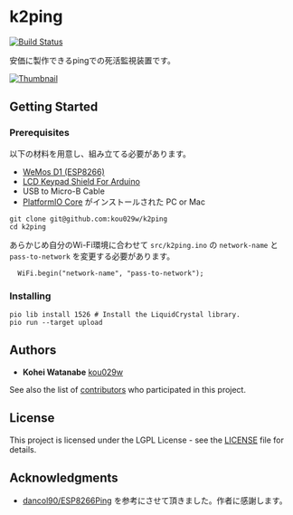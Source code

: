 # k2ping

[![Build Status](https://travis-ci.org/kou029w/k2ping.svg?branch=develop)](https://travis-ci.org/kou029w/k2ping)

安価に製作できるpingでの死活監視装置です。

[![Thumbnail](https://i.ytimg.com/vi/O8T0brdBYlI/maxresdefault.jpg)](https://www.youtube.com/watch?v=O8T0brdBYlI)

## Getting Started

### Prerequisites

以下の材料を用意し、組み立てる必要があります。

- [WeMos D1 (ESP8266)](https://www.wemos.cc/product/d1.html)
- [LCD Keypad Shield For Arduino](https://www.dfrobot.com/product-51.html)
- USB to Micro-B Cable
- [PlatformIO Core](http://docs.platformio.org/en/latest/installation.html) がインストールされた PC or Mac

```
git clone git@github.com:kou029w/k2ping
cd k2ping
```

あらかじめ自分のWi-Fi環境に合わせて `src/k2ping.ino` の `network-name` と `pass-to-network` を変更する必要があります。

```arduino
  WiFi.begin("network-name", "pass-to-network");
```

### Installing

```
pio lib install 1526 # Install the LiquidCrystal library.
pio run --target upload
```

## Authors

* **Kohei Watanabe** [kou029w](https://github.com/kou029w)

See also the list of [contributors](https://github.com/kou029w/k2ping/contributors) who participated in this project.

## License

This project is licensed under the LGPL License - see the [LICENSE](LICENSE) file for details.

## Acknowledgments

* [dancol90/ESP8266Ping](https://github.com/dancol90/ESP8266Ping) を参考にさせて頂きました。作者に感謝します。
